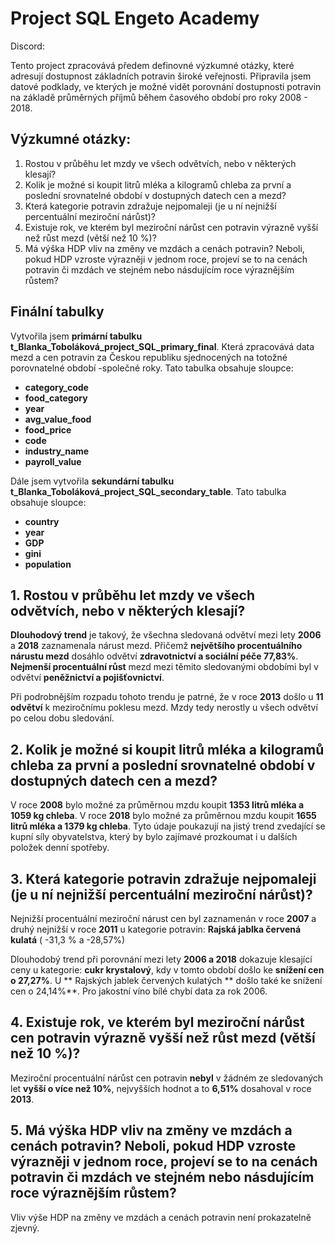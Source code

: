 #  Project SQL Engeto Academy

Discord:

Tento project zpracovává předem definovné výzkumné otázky, které adresují dostupnost základních potravin široké veřejnosti.
Připravila jsem datové podklady, ve kterých je možné vidět porovnání dostupnosti potravin na základě průměrných příjmů
během časového období pro roky 2008 - 2018.



## Výzkumné otázky:
1. Rostou v průběhu let mzdy ve všech odvětvích, nebo v některých klesají?
2. Kolik je možné si koupit litrů mléka a kilogramů chleba za první a poslední srovnatelné období v dostupných datech cen a 
   mezd?
3. Která kategorie potravin zdražuje nejpomaleji (je u ní nejnižší percentuální meziroční nárůst)?
4. Existuje rok, ve kterém byl meziroční nárůst cen potravin výrazně vyšší než růst mezd (větší než 10 %)?
5. Má výška HDP vliv na změny ve mzdách a cenách potravin? Neboli, pokud HDP vzroste výrazněji v jednom roce, projeví se to 
   na cenách potravin či mzdách ve stejném nebo násdujícím roce výraznějším růstem?

## Finální tabulky
   Vytvořila jsem **primární tabulku t_Blanka_Toboláková_project_SQL_primary_final**. Která zpracovává data mezd a cen potravin za 
Českou republiku sjednocených na totožné porovnatelné období -společné roky. 
Tato tabulka obsahuje sloupce:
  + **category_code**
  + **food_category**
  + **year**
  + **avg_value_food**
  + **food_price**
  + **code**
  + **industry_name**
  + **payroll_value**

 Dále jsem vytvořila **sekundární tabulku t_Blanka_Toboláková_project_SQL_secondary_table**.
 Tato tabulka obsahuje sloupce:
   + **country**
   + **year**
   + **GDP**
   + **gini**
   + **population**

     

## 1. Rostou v průběhu let mzdy ve všech odvětvích, nebo v některých klesají?

   **Dlouhodový trend** je takový, že všechna sledovaná odvětví mezi lety **2006** a **2018** zaznamenala nárust mezd. Přičemž **největšího procentuálního nárustu mezd** dosáhlo odvětví **zdravotnictví a sociální péče 77,83%**. **Nejmenší procentuální růst** mezd mezi těmito sledovanými obdobími byl v odvětví **peněžnictví a pojišťovnictví**. 

Při podrobnějším rozpadu tohoto trendu je patrné, že v roce **2013** došlo u **11 odvětví** k meziročnímu poklesu mezd. Mzdy tedy nerostly u všech odvětví po celou dobu sledování. 



## 2. Kolik je možné si koupit litrů mléka a kilogramů chleba za první a poslední srovnatelné období v dostupných datech cen a mezd?

V roce **2008** bylo možné za průměrnou mzdu koupit **1353 litrů mléka a 1059 kg chleba**.
V roce **2018** bylo možné za průměrnou mzdu koupit **1655 litrů mléka a 1379 kg chleba**.
   Tyto údaje poukazují na jistý trend zvedající se kupní síly obyvatelstva, který by bylo zajímavé prozkoumat i u dalších položek denní spotřeby. 

   

## 3. Která kategorie potravin zdražuje nejpomaleji (je u ní nejnižší percentuální meziroční nárůst)?
Nejnižší procentuální meziroční nárust cen byl zaznamenán v roce **2007** a druhý nejnižší v roce **2011** u kategorie potravin: **Rajská jablka červená kulatá** ( -31,3 % a -28,57%)

Dlouhodobý trend při porovnání mezi lety **2006 a 2018** dokazuje klesající ceny u kategorie: **cukr krystalový**, kdy v tomto období došlo ke **snížení cen o 27,27%**.
U ** Rajských jablek červených kulatých ** došlo také ke snížení cen o 24,14%**.
Pro jakostní víno bílé chybí data za rok 2006.



## 4. Existuje rok, ve kterém byl meziroční nárůst cen potravin výrazně vyšší než růst mezd (větší než 10 %)?
Meziroční procentuální nárůst cen potravin **nebyl** v žádném ze sledovaných let **vyšší o více než 10%**, nejvyšších hodnot a to **6,51%** dosahoval v roce **2013**.


## 5. Má výška HDP vliv na změny ve mzdách a cenách potravin? Neboli, pokud HDP vzroste výrazněji v jednom roce, projeví se to na cenách potravin či mzdách ve stejném nebo násdujícím roce výraznějším růstem?
Vliv výše HDP na změny ve mzdách a cenách potravin není prokazatelně zjevný.















   





